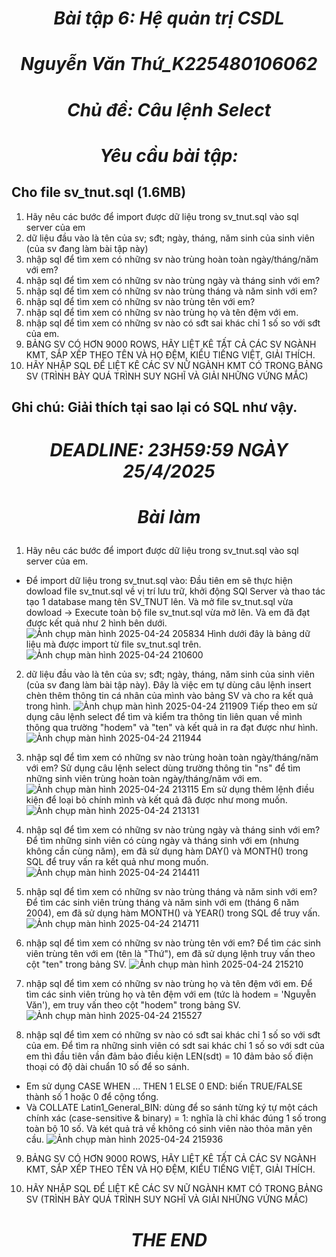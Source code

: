 # <p align="center">***Bài tập 6: Hệ quản trị CSDL***</p>
# <p align="center">***Nguyễn Văn Thứ_K225480106062***</p>
# <p align="center">***Chủ đề: Câu lệnh Select***</p>
# <p align="center">***Yêu cầu bài tập:***</p>
## Cho file sv_tnut.sql (1.6MB)
1. Hãy nêu các bước để import được dữ liệu trong sv_tnut.sql vào sql server của em
2. dữ liệu đầu vào là tên của sv; sđt; ngày, tháng, năm sinh của sinh viên (của sv đang làm bài tập này)
3. nhập sql để tìm xem có những sv nào trùng hoàn toàn ngày/tháng/năm với em?
4. nhập sql để tìm xem có những sv nào trùng ngày và tháng sinh với em?
5. nhập sql để tìm xem có những sv nào trùng tháng và năm sinh với em?
6. nhập sql để tìm xem có những sv nào trùng tên với em?
7. nhập sql để tìm xem có những sv nào trùng họ và tên đệm với em.
8. nhập sql để tìm xem có những sv nào có sđt sai khác chỉ 1 số so với sđt của em.
9. BẢNG SV CÓ HƠN 9000 ROWS, HÃY LIỆT KÊ TẤT CẢ CÁC SV NGÀNH KMT, SẮP XẾP THEO TÊN VÀ HỌ ĐỆM, KIỂU TIẾNG  VIỆT, GIẢI THÍCH.
10. HÃY NHẬP SQL ĐỂ LIỆT KÊ CÁC SV NỮ NGÀNH KMT CÓ TRONG BẢNG SV (TRÌNH BÀY QUÁ TRÌNH SUY NGHĨ VÀ GIẢI NHỮNG VỨNG MẮC)

## Ghi chú: Giải thích tại sao lại có SQL như vậy.
# <p align="center">***DEADLINE: 23H59:59 NGÀY 25/4/2025***</p>
# <p align="center">***Bài làm***</p>

1. Hãy nêu các bước để import được dữ liệu trong sv_tnut.sql vào sql server của em.
+ Để import dữ liệu trong sv_tnut.sql vào: Đầu tiên em sẽ thực hiện dowload file sv_tnut.sql về vị trí lưu trữ, khởi động SQl Server và thao tác tạo 1 database mang tên SV_TNUT lên. Và mở file sv_tnut.sql vừa dowload -> Execute toàn bộ file sv_tnut.sql vừa mở lên. Và em đã đạt được kết quả như 2 hình bên dưới.
![Ảnh chụp màn hình 2025-04-24 205834](https://github.com/user-attachments/assets/96c7acbf-4a8c-4b29-afbc-9b8266b44120)
Hình dưới đây là bảng dữ liệu mà được import từ file sv_tnut.sql trên.
![Ảnh chụp màn hình 2025-04-24 210600](https://github.com/user-attachments/assets/c6742ffb-ae9b-46b7-b28b-4a93f9844024)

2. dữ liệu đầu vào là tên của sv; sđt; ngày, tháng, năm sinh của sinh viên (của sv đang làm bài tập này).
Đây là việc em tự dùng câu lệnh insert chèn thêm thông tin cá nhân của mình vào bảng SV và cho ra kết quả trong hình.
![Ảnh chụp màn hình 2025-04-24 211909](https://github.com/user-attachments/assets/98574d97-2045-40ec-ada3-92bf67ab9418)
Tiếp theo em sử dụng câu lệnh select để tìm và kiểm tra thông tin liên quan về mình thông qua trường "hodem" và "ten" và kết quả in ra đạt được như hình.
![Ảnh chụp màn hình 2025-04-24 211944](https://github.com/user-attachments/assets/7a5da38c-da71-4c99-afdf-453bb3e571d4)

3. nhập sql để tìm xem có những sv nào trùng hoàn toàn ngày/tháng/năm với em?
Sử dụng câu lệnh select dùng trường thông tin "ns" để tìm những sinh viên trùng hoàn toàn ngày/tháng/năm với em.
![Ảnh chụp màn hình 2025-04-24 213115](https://github.com/user-attachments/assets/53a08faa-2fc8-4370-88de-6f26e1944676)
Em sử dụng thêm lệnh điều kiện để loại bỏ chính mình và kết quả đã được như mong muốn.
![Ảnh chụp màn hình 2025-04-24 213131](https://github.com/user-attachments/assets/bcc4093d-797c-4117-bbb7-9ec8115378e3)

4. nhập sql để tìm xem có những sv nào trùng ngày và tháng sinh với em?
Để tìm những sinh viên có cùng ngày và tháng sinh với em (nhưng không cần cùng năm), em đã sử dụng hàm DAY() và MONTH() trong SQL để truy vấn ra kết quả như mong muốn.
![Ảnh chụp màn hình 2025-04-24 214411](https://github.com/user-attachments/assets/ff1c53db-a470-44c2-a896-462098df53ed)

5. nhập sql để tìm xem có những sv nào trùng tháng và năm sinh với em?
Để tìm các sinh viên trùng tháng và năm sinh với em (tháng 6 năm 2004), em đã sử dụng hàm MONTH() và YEAR() trong SQL để truy vấn.
![Ảnh chụp màn hình 2025-04-24 214711](https://github.com/user-attachments/assets/e00b4863-a864-4e62-bb29-513294383fb1)

6. nhập sql để tìm xem có những sv nào trùng tên với em?
Để tìm các sinh viên trùng tên với em (tên là "Thứ"), em đã sử dụng lệnh truy vấn theo cột "ten" trong bảng SV.
![Ảnh chụp màn hình 2025-04-24 215210](https://github.com/user-attachments/assets/a7bf2cfc-f00d-4c21-a5ae-2a049ad2aa1d)

7. nhập sql để tìm xem có những sv nào trùng họ và tên đệm với em.
Để tìm các sinh viên trùng họ và tên đệm với em (tức là hodem = 'Nguyễn Văn'), em truy vấn theo cột "hodem" trong bảng SV.
![Ảnh chụp màn hình 2025-04-24 215527](https://github.com/user-attachments/assets/22cd51e4-ee1e-484f-920a-7e349fd7f7af)

8. nhập sql để tìm xem có những sv nào có sđt sai khác chỉ 1 số so với sđt của em.
Để tìm ra những sinh viên có sdt sai khác chỉ 1 số so với sdt của em thì đầu tiên vần đảm bảo điều kiện LEN(sdt) = 10 đảm bảo số điện thoại có độ dài chuẩn 10 số để so sánh.
+ Em sử dụng CASE WHEN ... THEN 1 ELSE 0 END: biến TRUE/FALSE thành số 1 hoặc 0 để cộng tổng.
+ Và COLLATE Latin1_General_BIN: dùng để so sánh từng ký tự một cách chính xác (case-sensitive & binary) = 1: nghĩa là chỉ khác đúng 1 số trong toàn bộ 10 số.
Và két quả trả về không có sinh viên nào thỏa mãn yên cầu.
![Ảnh chụp màn hình 2025-04-24 215936](https://github.com/user-attachments/assets/b86cf9b6-df54-487a-aa5e-88a88756e8f5)

9. BẢNG SV CÓ HƠN 9000 ROWS, HÃY LIỆT KÊ TẤT CẢ CÁC SV NGÀNH KMT, SẮP XẾP THEO TÊN VÀ HỌ ĐỆM, KIỂU TIẾNG  VIỆT, GIẢI THÍCH.

10. HÃY NHẬP SQL ĐỂ LIỆT KÊ CÁC SV NỮ NGÀNH KMT CÓ TRONG BẢNG SV (TRÌNH BÀY QUÁ TRÌNH SUY NGHĨ VÀ GIẢI NHỮNG VỨNG MẮC)

# <p align="center">***THE END***</p>
